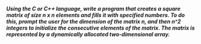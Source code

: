 ***Using the C or C++ language, write a program that creates a square matrix of size n x n elements and fills it with specified numbers. To do this, prompt the user for the dimension of the matrix n, and then n^2 integers to initialize the consecutive elements of the matrix. The matrix is represented by a dynamically allocated two-dimensional array.***